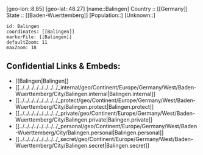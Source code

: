 ﻿---
location: [48.27,8.85] 
mapzoom: [7,12] 
mapmarker: city 
type: City
tags:
- geo/City


SpocWebEntityId: 28994
isDeleted: false
confidential: public

---
[geo-lon::8.85] 
[geo-lat::48.27] 
[name::Balingen] 
Country :: [[Germany]]  
State :: [[Baden-Wuerttemberg]] 
[Population::] 
[Unknown::] 


```leaflet
id: Balingen
coordinates: [[Balingen]] 
markerFile: [[Balingen]] 
defaultZoom: 11 
maxZoom: 18
```


## Confidential Links & Embeds: 
- [[Balingen|Balingen]]  
- [[../../../../../../../../_internal/geo/Continent/Europe/Germany/West/Baden-Wuerttemberg/City/Balingen.internal|Balingen.internal]] 
- [[../../../../../../../../_protect/geo/Continent/Europe/Germany/West/Baden-Wuerttemberg/City/Balingen.protect|Balingen.protect]] 
- [[../../../../../../../../_private/geo/Continent/Europe/Germany/West/Baden-Wuerttemberg/City/Balingen.private|Balingen.private]] 
- [[../../../../../../../../_personal/geo/Continent/Europe/Germany/West/Baden-Wuerttemberg/City/Balingen.personal|Balingen.personal]] 
- [[../../../../../../../../_secret/geo/Continent/Europe/Germany/West/Baden-Wuerttemberg/City/Balingen.secret|Balingen.secret]] 
